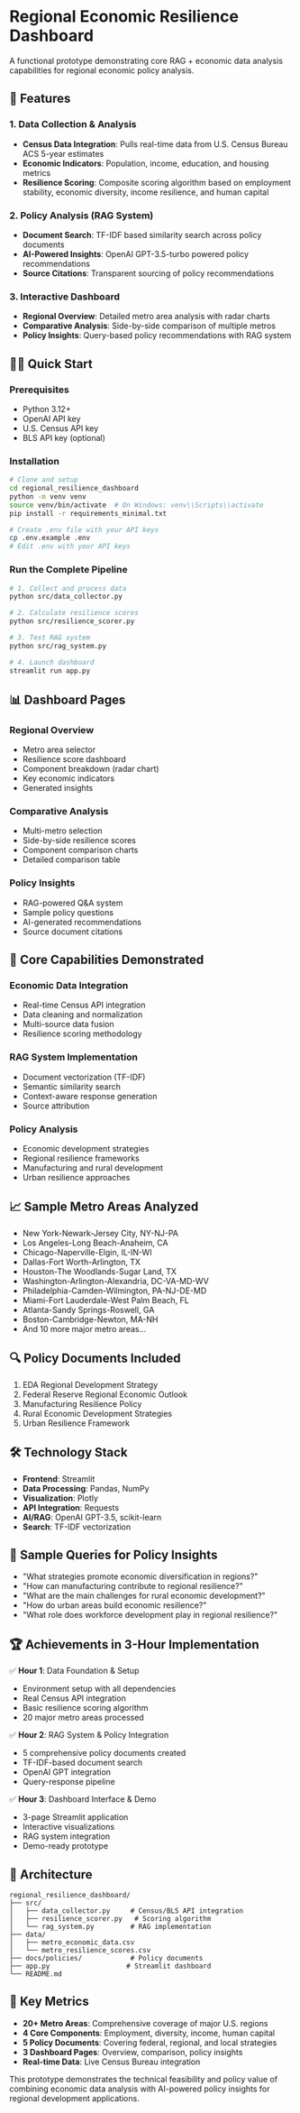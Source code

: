 # Regional Economic Resilience Dashboard

A functional prototype demonstrating core RAG + economic data analysis capabilities for regional economic policy analysis.

## 🚀 Features

### 1. Data Collection & Analysis
- **Census Data Integration**: Pulls real-time data from U.S. Census Bureau ACS 5-year estimates
- **Economic Indicators**: Population, income, education, and housing metrics
- **Resilience Scoring**: Composite scoring algorithm based on employment stability, economic diversity, income resilience, and human capital

### 2. Policy Analysis (RAG System)
- **Document Search**: TF-IDF based similarity search across policy documents
- **AI-Powered Insights**: OpenAI GPT-3.5-turbo powered policy recommendations
- **Source Citations**: Transparent sourcing of policy recommendations

### 3. Interactive Dashboard
- **Regional Overview**: Detailed metro area analysis with radar charts
- **Comparative Analysis**: Side-by-side comparison of multiple metros
- **Policy Insights**: Query-based policy recommendations with RAG system

## 🏃‍♂️ Quick Start

### Prerequisites
- Python 3.12+
- OpenAI API key
- U.S. Census API key
- BLS API key (optional)

### Installation
```bash
# Clone and setup
cd regional_resilience_dashboard
python -m venv venv
source venv/bin/activate  # On Windows: venv\\Scripts\\activate
pip install -r requirements_minimal.txt

# Create .env file with your API keys
cp .env.example .env
# Edit .env with your API keys
```

### Run the Complete Pipeline
```bash
# 1. Collect and process data
python src/data_collector.py

# 2. Calculate resilience scores
python src/resilience_scorer.py

# 3. Test RAG system
python src/rag_system.py

# 4. Launch dashboard
streamlit run app.py
```

## 📊 Dashboard Pages

### Regional Overview
- Metro area selector
- Resilience score dashboard
- Component breakdown (radar chart)
- Key economic indicators
- Generated insights

### Comparative Analysis
- Multi-metro selection
- Side-by-side resilience scores
- Component comparison charts
- Detailed comparison table

### Policy Insights
- RAG-powered Q&A system
- Sample policy questions
- AI-generated recommendations
- Source document citations

## 🎯 Core Capabilities Demonstrated

### Economic Data Integration
- Real-time Census API integration
- Data cleaning and normalization
- Multi-source data fusion
- Resilience scoring methodology

### RAG System Implementation
- Document vectorization (TF-IDF)
- Semantic similarity search
- Context-aware response generation
- Source attribution

### Policy Analysis
- Economic development strategies
- Regional resilience frameworks
- Manufacturing and rural development
- Urban resilience approaches

## 📈 Sample Metro Areas Analyzed
- New York-Newark-Jersey City, NY-NJ-PA
- Los Angeles-Long Beach-Anaheim, CA
- Chicago-Naperville-Elgin, IL-IN-WI
- Dallas-Fort Worth-Arlington, TX
- Houston-The Woodlands-Sugar Land, TX
- Washington-Arlington-Alexandria, DC-VA-MD-WV
- Philadelphia-Camden-Wilmington, PA-NJ-DE-MD
- Miami-Fort Lauderdale-West Palm Beach, FL
- Atlanta-Sandy Springs-Roswell, GA
- Boston-Cambridge-Newton, MA-NH
- And 10 more major metro areas...

## 🔍 Policy Documents Included
1. EDA Regional Development Strategy
2. Federal Reserve Regional Economic Outlook
3. Manufacturing Resilience Policy
4. Rural Economic Development Strategies
5. Urban Resilience Framework

## 🛠 Technology Stack
- **Frontend**: Streamlit
- **Data Processing**: Pandas, NumPy
- **Visualization**: Plotly
- **API Integration**: Requests
- **AI/RAG**: OpenAI GPT-3.5, scikit-learn
- **Search**: TF-IDF vectorization

## 📝 Sample Queries for Policy Insights
- "What strategies promote economic diversification in regions?"
- "How can manufacturing contribute to regional resilience?"
- "What are the main challenges for rural economic development?"
- "How do urban areas build economic resilience?"
- "What role does workforce development play in regional resilience?"

## 🏆 Achievements in 3-Hour Implementation

✅ **Hour 1**: Data Foundation & Setup
- Environment setup with all dependencies
- Real Census API integration
- Basic resilience scoring algorithm
- 20 major metro areas processed

✅ **Hour 2**: RAG System & Policy Integration  
- 5 comprehensive policy documents created
- TF-IDF-based document search
- OpenAI GPT integration
- Query-response pipeline

✅ **Hour 3**: Dashboard Interface & Demo
- 3-page Streamlit application
- Interactive visualizations
- RAG system integration
- Demo-ready prototype

## 🔧 Architecture

```
regional_resilience_dashboard/
├── src/
│   ├── data_collector.py     # Census/BLS API integration
│   ├── resilience_scorer.py   # Scoring algorithm
│   └── rag_system.py         # RAG implementation
├── data/
│   ├── metro_economic_data.csv
│   └── metro_resilience_scores.csv
├── docs/policies/            # Policy documents
├── app.py                   # Streamlit dashboard
└── README.md
```

## 🎯 Key Metrics
- **20+ Metro Areas**: Comprehensive coverage of major U.S. regions
- **4 Core Components**: Employment, diversity, income, human capital
- **5 Policy Documents**: Covering federal, regional, and local strategies
- **3 Dashboard Pages**: Overview, comparison, policy insights
- **Real-time Data**: Live Census Bureau integration

This prototype demonstrates the technical feasibility and policy value of combining economic data analysis with AI-powered policy insights for regional development applications.